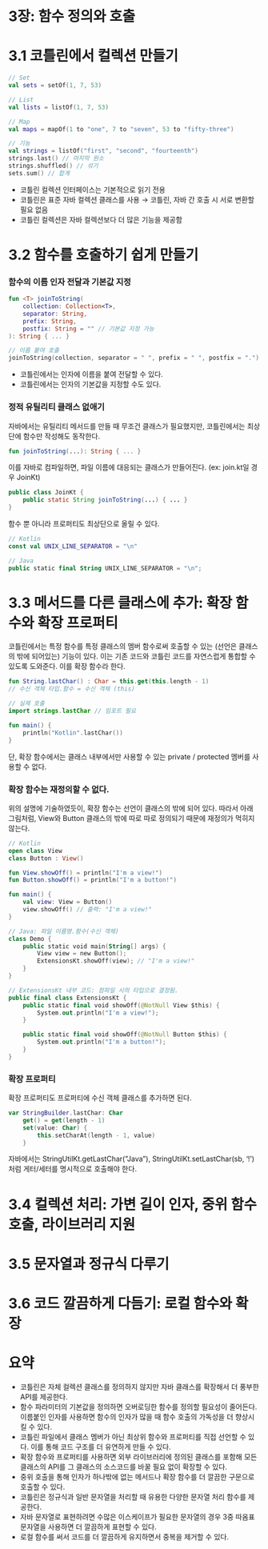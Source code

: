 # 3장: 함수 정의와 호출

# 3.1 코틀린에서 컬렉션 만들기

```kotlin
// Set
val sets = setOf(1, 7, 53)

// List
val lists = listOf(1, 7, 53)

// Map
val maps = mapOf(1 to "one", 7 to "seven", 53 to "fifty-three")

// 기능
val strings = listOf("first", "second", "fourteenth")
strings.last() // 마지막 원소
strings.shuffled() // 섞기
sets.sum() // 합계
```

- 코틀린 컬렉션 인터페이스는 기본적으로 읽기 전용
- 코틀린은 표준 자바 컬렉션 클래스를 사용 → 코틀린, 자바 간 호출 시 서로 변환할 필요 없음
- 코틀린 컬렉션은 자바 컬렉션보다 더 많은 기능을 제공함

# 3.2 함수를 호출하기 쉽게 만들기

### 함수의 이름 인자 전달과 기본값 지정

```kotlin
fun <T> joinToString(
    collection: Collection<T>,
    separator: String,
    prefix: String,
    postfix: String = "" // 기본값 지정 가능
): String { ... }

// 이름 붙여 호출
joinToString(collection, separator = " ", prefix = " ", postfix = ".")
```

- 코틀린에서는 인자에 이름을 붙여 전달할 수 있다.
- 코틀린에서는 인자의 기본값을 지정할 수도 있다.

### 정적 유틸리티 클래스 없애기

자바에서는 유틸리티 메서드를 만들 때 무조건 클래스가 필요했지만, 코틀린에서는 최상단에 함수만 작성해도 동작한다.

```kotlin
fun joinToString(...): String { ... }
```

이를 자바로 컴파일하면, 파일 이름에 대응되는 클래스가 만들어진다. (ex: join.kt일 경우 JoinKt)

```java
public class JoinKt {
    public static String joinToString(...) { ... }
}
```

함수 뿐 아니라 프로퍼티도 최상단으로 올릴 수 있다.

```kotlin
// Kotlin
const val UNIX_LINE_SEPARATOR = "\n"

// Java
public static final String UNIX_LINE_SEPARATOR = "\n";
```

# 3.3 메서드를 다른 클래스에 추가: 확장 함수와 확장 프로퍼티

코틀린에서는 특정 함수를 특정 클래스의 멤버 함수로써 호출할 수 있는 (선언은 클래스의 밖에 되어있는) 기능이 있다. 이는 기존 코드와 코틀린 코드를 자연스럽게 통합할 수 있도록 도와준다. 이를 확장 함수라 한다.

```kotlin
fun String.lastChar() : Char = this.get(this.length - 1)
// 수신 객체 타입.함수 = 수신 객체 (this)

// 실제 호출
import strings.lastChar // 임포트 필요

fun main() {
    println("Kotlin".lastChar())
}
```

단, 확장 함수에서는 클래스 내부에서만 사용할 수 있는 private / protected 멤버를 사용할 수 없다.

### 확장 함수는 재정의할 수 없다.

위의 설명에 기술하였듯이, 확장 함수는 선언이 클래스의 밖에 되어 있다. 따라서 아래 그림처럼, View와 Button 클래스의 밖에 따로 따로 정의되기 때문에 재정의가 먹히지 않는다.

```kotlin
// Kotlin
open class View
class Button : View()

fun View.showOff() = println("I'm a view!")
fun Button.showOff() = println("I'm a button!")

fun main() {
    val view: View = Button()
    view.showOff() // 출력: "I'm a view!"
}

// Java: 파일 이름명.함수(수신 객체)
class Demo {
    public static void main(String[] args) {
        View view = new Button();
        ExtensionsKt.showOff(view); // "I'm a view!"
    }
}

// ExtensionsKt 내부 코드: 컴파일 시의 타입으로 결정됨.
public final class ExtensionsKt {
    public static final void showOff(@NotNull View $this) {
        System.out.println("I'm a view!");
    }

    public static final void showOff(@NotNull Button $this) {
        System.out.println("I'm a button!");
    }
}
```

### 확장 프로퍼티

확장 프로퍼티도 프로퍼티에 수신 객체 클래스를 추가하면 된다.

```kotlin
var StringBuilder.lastChar: Char
    get() = get(length - 1)
    set(value: Char) {
        this.setCharAt(length - 1, value)
    }
```

자바에서는 StringUtilKt.getLastChar(”Java”), StringUtilKt.setLastChar(sb, ‘!’) 처럼 게터/세터를 명시적으로 호출해야 한다.
# 3.4 컬렉션 처리: 가변 길이 인자, 중위 함수 호출, 라이브러리 지원

# 3.5 문자열과 정규식 다루기

# 3.6 코드 깔끔하게 다듬기: 로컬 함수와 확장

# 요약
- 코틀린은 자체 컬렉션 클래스를 정의하지 않지만 자바 클래스를 확장해서 더 풍부한 API를 제공한다.
- 함수 파라미터의 기본값을 정의하면 오버로딩한 함수를 정의할 필요성이 줄어든다. 이름붙인 인자를 사용하면 함수의 인자가 많을 때 함수 호출의 가독성을 더 향상시킬 수 있다.
- 코틀린 파일에서 클래스 멤버가 아닌 최상위 함수와 프로퍼티를 직접 선언할 수 있다. 이를 통해 코드 구조를 더 유연하게 만들 수 있다.
- 확장 함수와 프로퍼티를 사용하면 외부 라이브러리에 정의된 클래스를 포함해 모든 클래스의 API를 그 클래스의 소스코드를 바꿀 필요 없이 확장할 수 있다.
- 중위 호출을 통해 인자가 하나밖에 없는 메서드나 확장 함수를 더 깔끔한 구문으로 호출할 수 있다.
- 코틀린은 정규식과 일반 문자열을 처리할 때 유용한 다양한 문자열 처리 함수를 제공한다.
- 자바 문자열로 표현하려면 수많은 이스케이프가 필요한 문자열의 경우 3중 따옴표 문자열을 사용하면 더 깔끔하게 표현할 수 있다.
- 로컬 함수를 써서 코드를 더 깔끔하게 유지하면서 중복을 제거할 수 있다.
